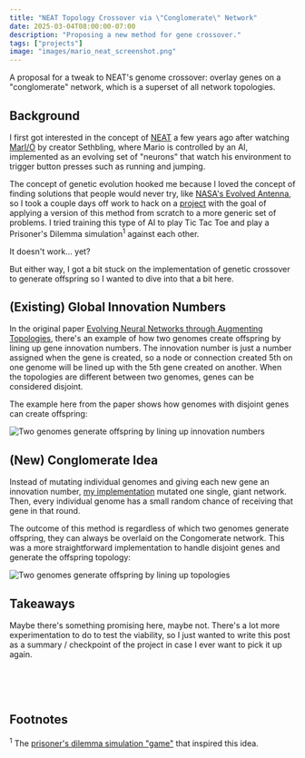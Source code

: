 ```yaml
---
title: "NEAT Topology Crossover via \"Conglomerate\" Network"
date: 2025-03-04T08:00:00-07:00
description: "Proposing a new method for gene crossover."
tags: ["projects"]
image: "images/mario_neat_screenshot.png"
---
```


A proposal for a tweak to NEAT's genome crossover: overlay genes on a "conglomerate" network, which is a superset of all network topologies.

<!--more-->

## Background

I first got interested in the concept of [NEAT](https://en.wikipedia.org/wiki/Neuroevolution_of_augmenting_topologies) a few years ago after watching [MarI/O](https://www.youtube.com/watch?v=qv6UVOQ0F44) by creator Sethbling, where Mario is controlled by an AI, implemented as an evolving set of "neurons" that watch his environment to trigger button presses such as running and jumping.

The concept of genetic evolution hooked me because I loved the concept of finding solutions that people would never try, like [NASA's Evolved Antenna](https://en.wikipedia.org/wiki/Evolved_antenna), so I took a couple days off work to hack on a [project](https://github.com/holosam/neuro-evo) with the goal of applying a version of this method from scratch to a more generic set of problems. I tried training this type of AI to play Tic Tac Toe and play a Prisoner's Dilemma simulation<sup>1</sup> against each other.

It doesn't work... yet?

But either way, I got a bit stuck on the implementation of genetic crossover to generate offspring so I wanted to dive into that a bit here.

## (Existing) Global Innovation Numbers

In the original paper [Evolving Neural Networks through Augmenting Topologies](https://nn.cs.utexas.edu/downloads/papers/stanley.ec02.pdf), there's an example of how two genomes create offspring by lining up gene innovation numbers. The innovation number is just a number assigned when the gene is created, so a node or connection created 5th on one genome will be lined up with the 5th gene created on another. When the topologies are different between two genomes, genes can be considered disjoint.

The example here from the paper shows how genomes with disjoint genes can create offspring:

![Two genomes generate offspring by lining up innovation numbers](/images/genetic_breeding.png "Genetic Breeding")

## (New) Conglomerate Idea

Instead of mutating individual genomes and giving each new gene an innovation number, [my implementation](https://github.com/holosam/neuro-evo/blob/c3ea6116c2f77b8780894cbdd6284be34bb1770e/neuron/brain.go#L204) mutated one single, giant network. Then, every individual genome has a small random chance of receiving that gene in that round.

The outcome of this method is regardless of which two genomes generate offspring, they can always be overlaid on the Congomerate network. This was a more straightforward implementation to handle disjoint genes and generate the offspring topology:

![Two genomes generate offspring by lining up topologies](/images/conglomerate_breeding.png "Conglomerate Breeding")

## Takeaways

Maybe there's something promising here, maybe not. There's a lot more experimentation to do to test the viability, so I just wanted to write this post as a summary / checkpoint of the project in case I ever want to pick it up again.

<br>
<br>
<br>

## Footnotes

<sup>1</sup> The [prisoner's dilemma simulation "game"](https://ncase.me/trust/) that inspired this idea.
